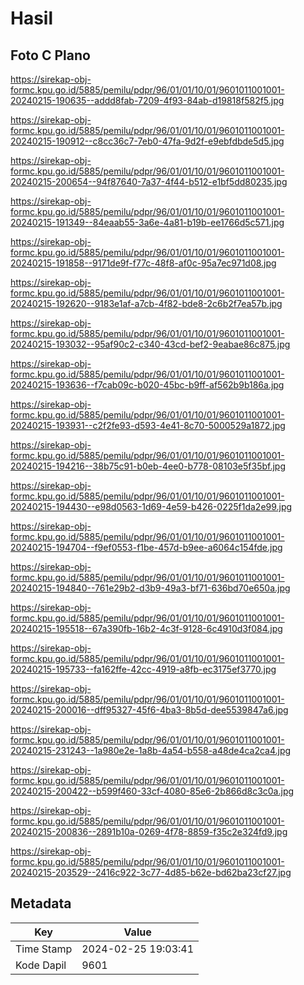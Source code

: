 # Hasil

## Foto C Plano

https://sirekap-obj-formc.kpu.go.id/5885/pemilu/pdpr/96/01/01/10/01/9601011001001-20240215-190635--addd8fab-7209-4f93-84ab-d19818f582f5.jpg

https://sirekap-obj-formc.kpu.go.id/5885/pemilu/pdpr/96/01/01/10/01/9601011001001-20240215-190912--c8cc36c7-7eb0-47fa-9d2f-e9ebfdbde5d5.jpg

https://sirekap-obj-formc.kpu.go.id/5885/pemilu/pdpr/96/01/01/10/01/9601011001001-20240215-200654--94f87640-7a37-4f44-b512-e1bf5dd80235.jpg

https://sirekap-obj-formc.kpu.go.id/5885/pemilu/pdpr/96/01/01/10/01/9601011001001-20240215-191349--84eaab55-3a6e-4a81-b19b-ee1766d5c571.jpg

https://sirekap-obj-formc.kpu.go.id/5885/pemilu/pdpr/96/01/01/10/01/9601011001001-20240215-191858--9171de9f-f77c-48f8-af0c-95a7ec971d08.jpg

https://sirekap-obj-formc.kpu.go.id/5885/pemilu/pdpr/96/01/01/10/01/9601011001001-20240215-192620--9183e1af-a7cb-4f82-bde8-2c6b2f7ea57b.jpg

https://sirekap-obj-formc.kpu.go.id/5885/pemilu/pdpr/96/01/01/10/01/9601011001001-20240215-193032--95af90c2-c340-43cd-bef2-9eabae86c875.jpg

https://sirekap-obj-formc.kpu.go.id/5885/pemilu/pdpr/96/01/01/10/01/9601011001001-20240215-193636--f7cab09c-b020-45bc-b9ff-af562b9b186a.jpg

https://sirekap-obj-formc.kpu.go.id/5885/pemilu/pdpr/96/01/01/10/01/9601011001001-20240215-193931--c2f2fe93-d593-4e41-8c70-5000529a1872.jpg

https://sirekap-obj-formc.kpu.go.id/5885/pemilu/pdpr/96/01/01/10/01/9601011001001-20240215-194216--38b75c91-b0eb-4ee0-b778-08103e5f35bf.jpg

https://sirekap-obj-formc.kpu.go.id/5885/pemilu/pdpr/96/01/01/10/01/9601011001001-20240215-194430--e98d0563-1d69-4e59-b426-0225f1da2e99.jpg

https://sirekap-obj-formc.kpu.go.id/5885/pemilu/pdpr/96/01/01/10/01/9601011001001-20240215-194704--f9ef0553-f1be-457d-b9ee-a6064c154fde.jpg

https://sirekap-obj-formc.kpu.go.id/5885/pemilu/pdpr/96/01/01/10/01/9601011001001-20240215-194840--761e29b2-d3b9-49a3-bf71-636bd70e650a.jpg

https://sirekap-obj-formc.kpu.go.id/5885/pemilu/pdpr/96/01/01/10/01/9601011001001-20240215-195518--67a390fb-16b2-4c3f-9128-6c4910d3f084.jpg

https://sirekap-obj-formc.kpu.go.id/5885/pemilu/pdpr/96/01/01/10/01/9601011001001-20240215-195733--fa162ffe-42cc-4919-a8fb-ec3175ef3770.jpg

https://sirekap-obj-formc.kpu.go.id/5885/pemilu/pdpr/96/01/01/10/01/9601011001001-20240215-200016--dff95327-45f6-4ba3-8b5d-dee5539847a6.jpg

https://sirekap-obj-formc.kpu.go.id/5885/pemilu/pdpr/96/01/01/10/01/9601011001001-20240215-231243--1a980e2e-1a8b-4a54-b558-a48de4ca2ca4.jpg

https://sirekap-obj-formc.kpu.go.id/5885/pemilu/pdpr/96/01/01/10/01/9601011001001-20240215-200422--b599f460-33cf-4080-85e6-2b866d8c3c0a.jpg

https://sirekap-obj-formc.kpu.go.id/5885/pemilu/pdpr/96/01/01/10/01/9601011001001-20240215-200836--2891b10a-0269-4f78-8859-f35c2e324fd9.jpg

https://sirekap-obj-formc.kpu.go.id/5885/pemilu/pdpr/96/01/01/10/01/9601011001001-20240215-203529--2416c922-3c77-4d85-b62e-bd62ba23cf27.jpg


## Metadata

| Key        | Value               |
| ---------- | ------------------- |
| Time Stamp | 2024-02-25 19:03:41 |
| Kode Dapil | 9601                |



